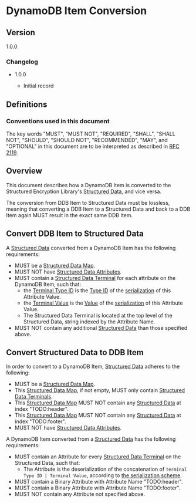 [//]: # "Copyright Amazon.com Inc. or its affiliates. All Rights Reserved."
[//]: # "SPDX-License-Identifier: CC-BY-SA-4.0"

# DynamoDB Item Conversion

## Version

1.0.0

### Changelog

- 1.0.0

  - Initial record

## Definitions

### Conventions used in this document

The key words "MUST", "MUST NOT", "REQUIRED", "SHALL", "SHALL NOT", "SHOULD", "SHOULD NOT", "RECOMMENDED", "MAY", and "OPTIONAL"
in this document are to be interpreted as described in [RFC 2119](https://tools.ietf.org/html/rfc2119).

## Overview

This document describes how a DynamoDB Item is converted
to the Structured Encryption Library's [Structured Data](../structured-encryption/structures.md#structured-data),
and vice versa.

The conversion from DDB Item to Structured Data must be lossless,
meaning that converting a DDB Item to
a Structured Data and back to a DDB Item again
MUST result in the exact same DDB Item.

## Convert DDB Item to Structured Data

A [Structured Data](../structured-encryption/structures.md#structured-data)
converted from a DynamoDB Item has the following requirements:
- MUST be a [Structured Data Map](../structured-encryption/structures.md#structured-data-map).
- MUST NOT have [Structured Data Attributes](../structured-encryption/structures.md#structured-data-attributes).
- MUST contain a [Structured Data Terminal](../structured-encryption/structures.md#structured-data-terminal)
  for each attribute on the DynamoDB Item,
  such that:
  - the [Terminal Type ID](../structured-encryption/structures.md#terminal-type-id)
    is the [Type ID](./ddb-attribute-serialization.md#type-id) of the [serialization](./ddb-attribute-serialization.md) of this Attribute Value.
  - the [Terminal Value](../structured-encryption/structures.md#termin-value)
    is the [Value](./ddb-attribute-serialization.md#type-id) of the [serialization](./ddb-attribute-serialization.md) of this Attribute Value.
  - The Structured Data Terminal is located at the top level of the Structured Data,
    string indexed by the Attribute Name.
- MUST NOT contain any additional [Structured Data](../structured-encryption/structures.md#structured-data)
  than those specified above.

## Convert Structured Data to DDB Item

In order to convert to a DynamoDB Item,
[Structured Data](../structured-encryption/structures.md#structured-data)
adheres to the following:
- MUST be a [Structured Data Map](../structured-encryption/structures.md#structured-data-map).
- This [Structured Data Map](../structured-encryption/structures.md#structured-data-map),
  if not empty,
  MUST only contain [Structured Data Terminals](../structured-encryption/structures.md#structured-data-terminal).
- This [Structured Data Map](../structured-encryption/structures.md#structured-data-map)
  MUST NOT contain any [Structured Data](../structured-encryption/structures.md#structured-data)
  at index "TODO:header".
- This [Structured Data Map](../structured-encryption/structures.md#structured-data-map)
  MUST NOT contain any [Structured Data](../structured-encryption/structures.md#structured-data)
  at index "TODO:footer".
- MUST NOT have [Structured Data Attributes](../structured-encryption/structures.md#structured-data-attributes).

A DynamoDB Item converted from a
[Structured Data](../structured-encryption/structures.md#structured-data)
has the following requirements:
- MUST contain an Attribute for every [Structured Data Terminal](../structured-encryption/structures.md#structured-data-terminal)
  on the Structured Data,
  such that:
  - The Attribute is the deserialization of the concatenation of
    `Terminal Type ID | Terminal Value`,
    according to [the serialization scheme](./ddb-attribute-serialization.md).
- MUST contain a Binary Attribute with Attribute Name "TODO:header".
- MUST contain a Binary Attribute with Attribute Name "TODO:footer".
- MUST NOT contain any Attribute not specified above.
